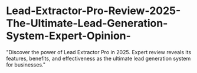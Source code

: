 # Lead-Extractor-Pro-Review-2025-The-Ultimate-Lead-Generation-System-Expert-Opinion-
"Discover the power of Lead Extractor Pro in 2025. Expert review reveals its features, benefits, and effectiveness as the ultimate lead generation system for businesses."
